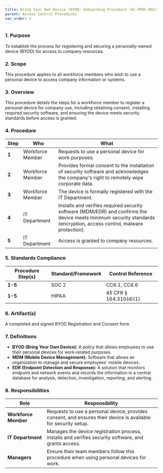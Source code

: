 ```yaml
---
title: Bring Your Own Device (BYOD) Onboarding Procedure (AC-PROC-002)
parent: Access Control Procedures
nav_order: 2
---
```

### 1. Purpose

To establish the process for registering and securing a personally-owned device (BYOD) for access to company resources.

### 2. Scope

This procedure applies to all workforce members who wish to use a personal device to access company information or systems.

### 3. Overview

This procedure details the steps for a workforce member to register a personal device for company use, including obtaining consent, installing required security software, and ensuring the device meets security standards before access is granted.

### 4. Procedure

| **Step** | **Who**             | **What**                                                                                                                                      |
| -------- | ------------------- | --------------------------------------------------------------------------------------------------------------------------------------------- |
| **1**    | Workforce Member    | Requests to use a personal device for work purposes.                                                                                          |
| **2**    | Workforce Member    | Provides formal consent to the installation of security software and acknowledges the company's right to remotely wipe corporate data.        |
| **3**    | Workforce Member    | The device is formally registered with the IT Department.                                                                                     |
| **4**    | IT Department       | Installs and verifies required security software (MDM/EDR) and confirms the device meets minimum security standards (encryption, access control, malware protection). |
| **5**    | IT Department       | Access is granted to company resources.                                                                                                       |

### 5. Standards Compliance

| **Procedure Step(s)** | **Standard/Framework** | **Control Reference**         |
| --------------------- | ---------------------- | ----------------------------- |
| **1-5**               | SOC 2                  | CC6.1, CC6.6                  |
| **1-5**               | HIPAA                  | 45 CFR § 164.310(d)(1)        |

### 6. Artifact(s)

A completed and signed BYOD Registration and Consent form.

### 7. Definitions

*   **BYOD (Bring Your Own Device):** A policy that allows employees to use their personal devices for work-related purposes.
*   **MDM (Mobile Device Management):** Software that allows an organization to manage and secure employees' mobile devices.
*   **EDR (Endpoint Detection and Response):** A solution that monitors endpoint and network events and records the information in a central database for analysis, detection, investigation, reporting, and alerting.

### 8. Responsibilities

| **Role**            | **Responsibility**                                                                                             |
| ------------------- | -------------------------------------------------------------------------------------------------------------- |
| **Workforce Member**| Requests to use a personal device, provides consent, and ensures their device is available for security setup. |
| **IT Department**   | Manages the device registration process, installs and verifies security software, and grants access.           |
| **Managers**        | Ensure their team members follow this procedure when using personal devices for work.                          |
